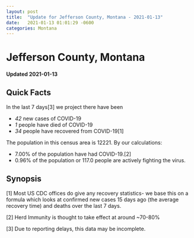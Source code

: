 ```yaml
---
layout: post
title:  "Update for Jefferson County, Montana - 2021-01-13"
date:   2021-01-13 01:01:29 -0600
categories: Montana
---
```


# Jefferson County, Montana
#### Updated 2021-01-13

## Quick Facts

In the last 7 days[3] we project there have been
- *42* new cases of COVID-19
- *1* people have died of COVID-19
- *34* people have recovered from COVID-19[1]

The population in this census area is 12221. By our calculations:
- 7.00% of the population have had COVID-19.[2]
- 0.96% of the population or 117.0 people are actively fighting the virus.

## Synopsis




[1] Most US CDC offices do give any recovery statistics- we base this on a formula which looks at confirmed new cases
15 days ago (the average recovery time) and deaths over the last 7 days.

[2] Herd Immunity is thought to take effect at around ~70-80%

[3] Due to reporting delays, this data may be incomplete.
 
    